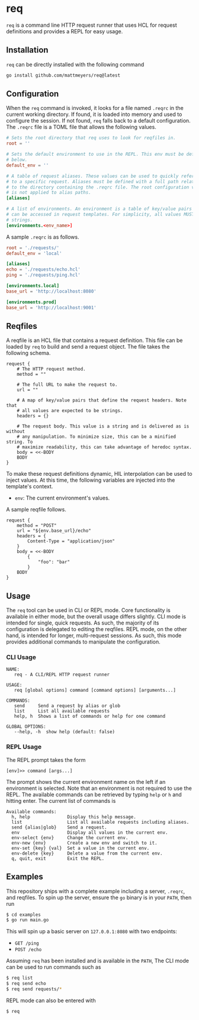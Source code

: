 # req

`req` is a command line HTTP request runner that uses HCL for request definitions and provides a REPL for easy usage.

## Installation

`req` can be directly installed with the following command

```sh
go install github.com/mattmeyers/req@latest
```

## Configuration

When the `req` command is invoked, it looks for a file named `.reqrc` in the current working directory. If found, it is loaded into memory and used to configure the session. If not found, `req` falls back to a default configuration. The `.reqrc` file is a TOML file that allows the following values.

```toml
# Sets the root directory that req uses to look for reqfiles in.
root = ''

# Sets the default environment to use in the REPL. This env must be defined
# below.
default_env = ''

# A table of request aliases. These values can be used to quickly refer
# to a specific request. Aliases must be defined with a full path relative
# to the directory containing the .reqrc file. The root configuration value
# is not applied to alias paths.
[aliases]

# A list of environments. An environment is a table of key/value pairs that
# can be accessed in request templates. For simplicity, all values MUST be
# strings.
[environments.<env_name>]
```

A sample `.reqrc` is as follows.

```toml
root = './requests/'
default_env = 'local'

[aliases]
echo = './requests/echo.hcl'
ping = './requests/ping.hcl'

[environments.local]
base_url = 'http://localhost:8080'

[environments.prod]
base_url = 'http://localhost:9001'
```

## Reqfiles

A reqfile is an HCL file that contains a request definition. This file can be loaded by `req` to build and send a request object. The file takes the following schema.

```hcl
request {
    # The HTTP request method.
    method = ""

    # The full URL to make the request to.
    url = ""

    # A map of key/value pairs that define the request headers. Note that
    # all values are expected to be strings.
    headers = {}

    # The request body. This value is a string and is delivered as is without
    # any manipulation. To minimize size, this can be a minified string. To
    # maximize readability, this can take advantage of heredoc syntax.
    body = <<-BODY
    BODY
}
```

To make these request definitions dynamic, HIL interpolation can be used to inject values. At this time, the following variables are injected into the template's context.

- `env`: The current environment's values.

A sample reqfile follows.

```hcl
request {
    method = "POST"
    url = "${env.base_url}/echo"
    headers = {
        Content-Type = "application/json"
    }
    body = <<-BODY
        {
            "foo": "bar"
        }
    BODY
}
```

## Usage

The `req` tool can be used in CLI or REPL mode. Core functionality is available in either mode, but the overall usage differs slightly. CLI mode is intended for single, quick requests. As such, the majority of its configuration is delegated to editing the reqfiles. REPL mode, on the other hand, is intended for longer, multi-request sessions. As such, this mode provides additional commands to manipulate the configuration.

### CLI Usage

```
NAME:
   req - A CLI/REPL HTTP request runner

USAGE:
   req [global options] command [command options] [arguments...]

COMMANDS:
   send     Send a request by alias or glob
   list     List all available requests
   help, h  Shows a list of commands or help for one command

GLOBAL OPTIONS:
   --help, -h  show help (default: false)
```

### REPL Usage

The REPL prompt takes the form

```
[env]>> command [args...]
```

The prompt shows the current environment name on the left if an environment is selected. Note that an environment is not required to use the REPL. The available commands can be retrieved by typing `help` or `h` and hitting enter. The current list of commands is

```
Available commands:
  h, help              Display this help message.
  list                 List all available requests including aliases.
  send {alias|glob}    Send a request.
  env                  Display all values in the current env.
  env-select {env}     Change the current env.
  env-new {env}        Create a new env and switch to it.
  env-set {key} {val}  Set a value in the current env.
  env-delete {key}     Delete a value from the current env.
  q, quit, exit        Exit the REPL.
```


## Examples

This repository ships with a complete example including a server, `.reqrc`, and reqfiles. To spin up the server, ensure the `go` binary is in your `PATH`, then run

```sh
$ cd examples
$ go run main.go
```

This will spin up a basic server on `127.0.0.1:8080` with two endpoints:

- `GET /ping`
- `POST /echo`

Assuming `req` has been installed and is available in the `PATH`, The CLI mode can be used to run commands such as

```sh
$ req list
$ req send echo
$ req send requests/*
```

REPL mode can also be entered with

```sh
$ req
```